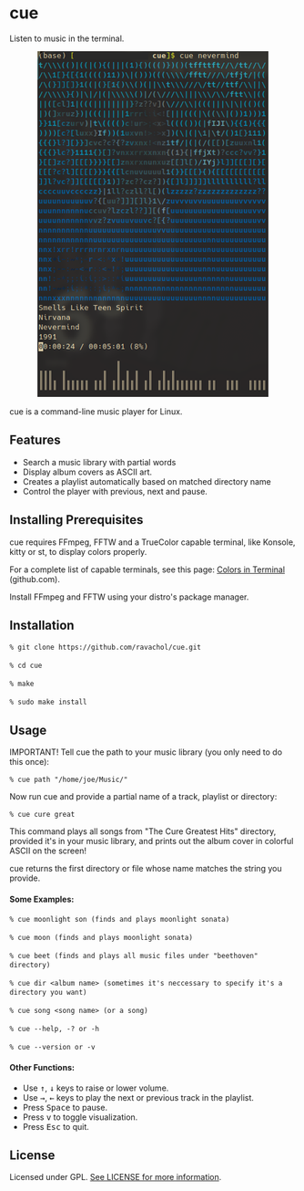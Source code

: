 
# cue

Listen to music in the terminal.

<div align="center">
    <img src="cue-screenshot.png" />
</div>

cue is a command-line music player for Linux.

## Features
 
 * Search a music library with partial words
 * Display album covers as ASCII art.
 * Creates a playlist automatically based on matched directory name
 * Control the player with previous, next and pause.

## Installing Prerequisites

cue requires FFmpeg, FFTW and a TrueColor capable terminal, like Konsole, kitty or st, to display colors properly.

For a complete list of capable terminals, see this page: [Colors in Terminal](https://gist.github.com/CMCDragonkai/146100155ecd79c7dac19a9e23e6a362) (github.com).

Install FFmpeg and FFTW using your distro's package manager.

## Installation

 ```
% git clone https://github.com/ravachol/cue.git

% cd cue

% make

% sudo make install
 ```

## Usage

IMPORTANT! Tell cue the path to your music library (you only need to do this once):

```
% cue path "/home/joe/Music/"
```
Now run cue and provide a partial name of a track, playlist or directory:

```
% cue cure great
```

This command plays all songs from "The Cure Greatest Hits" directory, provided it's in your music library, and prints out the album cover in colorful ASCII on the screen!

cue returns the first directory or file whose name matches the string you provide.

#### Some Examples:

 ```
% cue moonlight son (finds and plays moonlight sonata)

% cue moon (finds and plays moonlight sonata)

% cue beet (finds and plays all music files under "beethoven" directory)

% cue dir <album name> (sometimes it's neccessary to specify it's a directory you want)

% cue song <song name> (or a song)

% cue --help, -? or -h

% cue --version or -v
 ```

#### Other Functions:

* Use <kbd>↑</kbd>, <kbd>↓</kbd> keys to raise or lower volume. 
* Use <kbd>→</kbd>, <kbd>←</kbd> keys to play the next or previous track in the playlist. 
* Press <kbd>Space</kbd> to pause.
* Press <kbd>v</kbd> to toggle visualization.
* Press <kbd>Esc</kbd> to quit.

## License

Licensed under GPL. [See LICENSE for more information](https://github.com/ravachol/cue/blob/main/LICENSE).